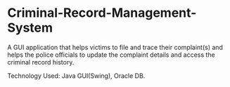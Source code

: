 # Criminal-Record-Management-System

A GUI application that helps victims to file and trace their complaint(s) and helps the police officials to update the complaint details and access the criminal record history.

Technology Used: Java GUI(Swing), Oracle DB.
